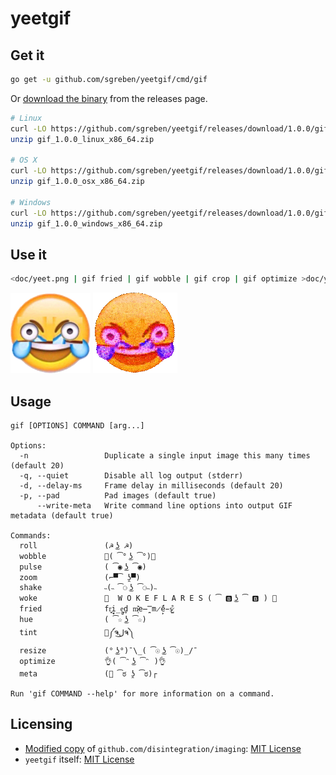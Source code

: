 # yeetgif

## Get it

```sh
go get -u github.com/sgreben/yeetgif/cmd/gif
```

Or [download the binary](https://github.com/sgreben/yeetgif/releases/latest) from the releases page.

```sh
# Linux
curl -LO https://github.com/sgreben/yeetgif/releases/download/1.0.0/gif_1.0.0_linux_x86_64.zip
unzip gif_1.0.0_linux_x86_64.zip

# OS X
curl -LO https://github.com/sgreben/yeetgif/releases/download/1.0.0/gif_1.0.0_osx_x86_64.zip
unzip gif_1.0.0_osx_x86_64.zip

# Windows
curl -LO https://github.com/sgreben/yeetgif/releases/download/1.0.0/gif_1.0.0_windows_x86_64.zip
unzip gif_1.0.0_windows_x86_64.zip
```

## Use it

```sh
<doc/yeet.png | gif fried | gif wobble | gif crop | gif optimize >doc/yeet.gif
```
![before](doc/yeet.png)
![after](doc/yeet.gif)


## Usage

```text
gif [OPTIONS] COMMAND [arg...]

Options:
  -n                 Duplicate a single input image this many times (default 20)
  -q, --quiet        Disable all log output (stderr)
  -d, --delay-ms     Frame delay in milliseconds (default 20)
  -p, --pad          Pad images (default true)
      --write-meta   Write command line options into output GIF metadata (default true)

Commands:
  roll               (☭ ͜ʖ ☭)
  wobble             🍆( ͡° ͜ʖ ͡°)🍆
  pulse              ( ͡◉ ͜ʖ ͡◉)
  zoom               (⌐▀͡ ̯ʖ▀)
  shake              ˵(˵ ͡⚆ ͜ʖ ͡⚆˵)˵
  woke               💯  W O K E F L A R E S ( ͡ 🅱️ ͜ʖ ͡ 🅱️ ) 💯
  fried              fr͍͈i̗̟̲̻e͕̗d̬ m̷͔͊e̶̪̿m̷̙̈́é̵̤s̷̺͒
  hue                ( ͡☆ ͜ʖ ͡☆)
  tint               🎨༼ຈل͜ຈ༽
  resize             (° ͜ʖ°)¯\_( ͡☉ ͜ʖ ͡☉)_/¯
  optimize           👌( ͡ᵔ ͜ʖ ͡ᵔ )👌
  meta               (🧠 ͡ಠ ʖ̯ ͡ಠ)┌

Run 'gif COMMAND --help' for more information on a command.
```

## Licensing

- [Modified copy](pkg/imaging) of `github.com/disintegration/imaging`: [MIT License](pkg/imaging/LICENSE)
- `yeetgif` itself: [MIT License](LICENSE)
